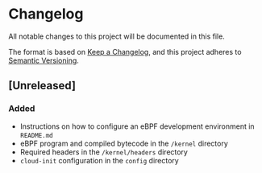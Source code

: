 # Changelog

All notable changes to this project will be documented in this file.

The format is based on [Keep a Changelog](https://keepachangelog.com/en/1.1.0/),
and this project adheres to [Semantic Versioning](https://semver.org/spec/v2.0.0.html).

## [Unreleased]

### Added

- Instructions on how to configure an eBPF development environment in `README.md`
- eBPF program and compiled bytecode in the `/kernel` directory
- Required headers in the `/kernel/headers` directory
- `cloud-init` configuration in the `config` directory
